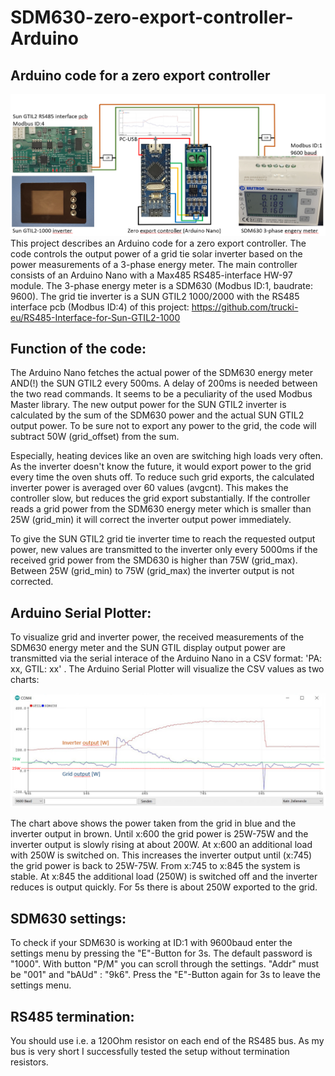 # SDM630-zero-export-controller-Arduino
Arduino code for a zero export controller
---------------------------------------------------------
![Overview](/assets/images/ZeroExportController_Overview.PNG)
This project describes an Arduino code for a zero export controller. The code controls the output power of a grid tie solar inverter based on the power measurements of a 3-phase energy meter. 
The main controller consists of an Arduino Nano with a Max485 RS485-interface HW-97 module. The 3-phase energy meter is a SDM630 (Modbus ID:1, baudrate: 9600). The grid tie inverter is a SUN GTIL2 1000/2000 with the RS485 interface pcb (Modbus ID:4) of this project: https://github.com/trucki-eu/RS485-Interface-for-Sun-GTIL2-1000

Function of the code:
---------------------
The Arduino Nano fetches the actual power of the SDM630 energy meter AND(!) the SUN GTIL2 every 500ms. A delay of 200ms is needed between the two read commands. It seems to be a peculiarity of the used Modbus Master library. The new output power for the SUN GTIL2 inverter is calculated by the sum of the SDM630 power and the actual SUN GTIL2 output power. To be sure not to export any power to the grid, the code will subtract 50W (grid_offset) from the sum.

Especially, heating devices like an oven are switching high loads very often. As the inverter doesn't know the future, it would export power to the grid every time the oven shuts off. To reduce such grid exports, the calculated inverter power is averaged over 60 values (avgcnt). This makes the controller slow, but reduces the grid export substantially. If the controller reads a grid power from the SDM630 energy meter which is smaller than 25W (grid_min) it will correct the inverter output power immediately.

To give the SUN GTIL2 grid tie inverter time to reach the requested output power, new values are transmitted to the inverter only every 5000ms if the received grid power from the SMD630 is higher than 75W (grid_max). Between 25W (grid_min) to 75W (grid_max) the inverter output is not corrected.

Arduino Serial Plotter:
-----------------------
To visualize grid and inverter power, the received measurements of the SDM630 energy meter and the SUN GTIL display output power are transmitted via the serial interace of the Arduino Nano in a CSV format: 'PA: xx, GTIL: xx' .
The Arduino Serial Plotter will visualize the CSV values as two charts:

![Arduino Serial Plotter](/assets/images/SDM630_Sprungantwort_Plotter.PNG) 

The chart above shows the power taken from the grid in blue and the inverter output in brown. Until x:600 the grid power is 25W-75W and the inverter output is slowly rising at about 200W. At x:600 an additional load with 250W is switched on. This increases the inverter output until (x:745) the grid power is back to 25W-75W. From x:745 to x:845 the system is stable. At x:845 the additional load (250W) is switched off and the inverter reduces is output quickly. For 5s there is about 250W exported to the grid.

SDM630 settings:
----------------
To check if your SDM630 is working at ID:1 with 9600baud enter the settings menu by pressing the "E"-Button for 3s. The default password is "1000". With button "P/M" you can scroll through the settings. "Addr" must be "001" and "bAUd" : "9k6". Press the "E"-Button again for 3s to leave the settings menu.

RS485 termination:
------------------
You should use i.e. a 120Ohm resistor on each end of the RS485 bus. As my bus is very short I successfully tested the setup without termination resistors. 
